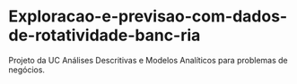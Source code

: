 # Exploracao-e-previsao-com-dados-de-rotatividade-banc-ria
Projeto da UC Análises Descritivas e Modelos Analíticos para problemas de negócios.
